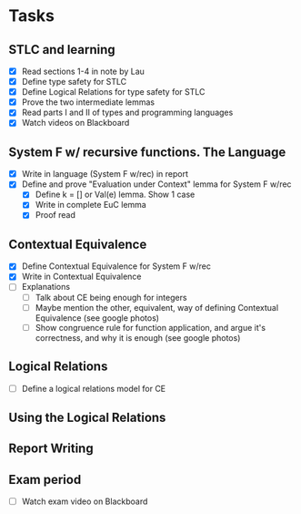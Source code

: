 # Tasks

## STLC and learning
- [x] Read sections 1-4 in note by Lau
- [x] Define type safety for STLC
- [x] Define Logical Relations for type safety for STLC
- [x] Prove the two intermediate lemmas
- [x] Read parts I and II of types and programming languages
- [x] Watch videos on Blackboard

## System F w/ recursive functions. The Language
- [x] Write in language (System F w/rec) in report
- [x] Define and prove "Evaluation under Context" lemma for System F w/rec
  - [x] Define k = [] or Val(e) lemma. Show 1 case
  - [x] Write in complete EuC lemma
  - [x] Proof read

## Contextual Equivalence
- [x] Define Contextual Equivalence for System F w/rec
- [x] Write in Contextual Equivalence
- [ ] Explanations
  - [ ] Talk about CE being enough for integers
  - [ ] Maybe mention the other, equivalent, way of defining Contextual Equivalence (see google photos)
  - [ ] Show congruence rule for function application, and argue it's correctness, and why it is enough (see google photos)

## Logical Relations
- [ ] Define a logical relations model for CE

## Using the Logical Relations


## Report Writing


## Exam period
- [ ] Watch exam video on Blackboard